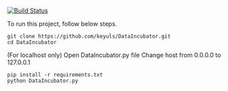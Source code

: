 
[![Build Status](https://travis-ci.org/keyuls/DataIncubator.svg?branch=master)](https://travis-ci.org/keyuls/DataIncubator)

To run this project, follow below steps.
```
git clone https://github.com/keyuls/DataIncubator.git
cd DataIncubator
```
(For localhost only)
Open DataIncubator.py file
Change host from 0.0.0.0 to 127.0.0.1

```
pip install -r requirements.txt
python DataIncubator.py
```
